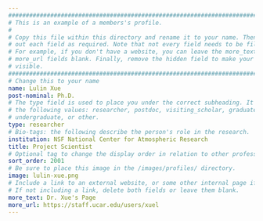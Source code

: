 ```yaml
---
################################################################################
# This is an example of a members's profile.                                   #
#                                                                              #
# Copy this file within this directory and rename it to your name. Then fill   #
# out each field as required. Note that not every field needs to be filled out.#
# For example, if you don't have a website, you can leave the more_text and    #
# more_url fields blank. Finally, remove the hidden field to make your profile #
# visible.                                                                     #
################################################################################
# Change this to your name
name: Lulin Xue
post-nominal: Ph.D.
# The type field is used to place you under the correct subheading. It may be of
# the following values: researcher, postdoc, visiting_scholar, graduate,
# undergraduate, or other.
type: researcher
# Bio-tags: the following describe the person's role in the research.
institution: NSF National Center for Atmospheric Research
title: Project Scientist
# Optional tag to change the display order in relation to other professors
sort_order: 2001
# Be sure to place this image in the /images/profiles/ directory.
image: lulin-xue.png
# Include a link to an external website, or some other internal page if desired.
# If not including a link, delete both fields or leave them blank.
more_text: Dr. Xue's Page
more_url: https://staff.ucar.edu/users/xuel
---
```


